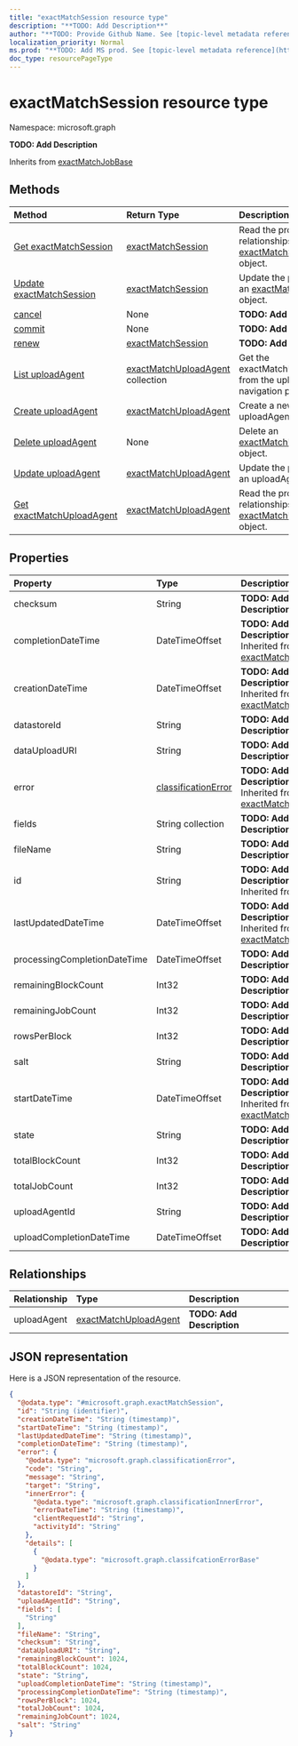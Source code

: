 ```yaml
---
title: "exactMatchSession resource type"
description: "**TODO: Add Description**"
author: "**TODO: Provide Github Name. See [topic-level metadata reference](https://msgo.azurewebsites.net/add/document/guidelines/metadata.html#topic-level-metadata)**"
localization_priority: Normal
ms.prod: "**TODO: Add MS prod. See [topic-level metadata reference](https://msgo.azurewebsites.net/add/document/guidelines/metadata.html#topic-level-metadata)**"
doc_type: resourcePageType
---
```


# exactMatchSession resource type


Namespace: microsoft.graph

**TODO: Add Description**


Inherits from [exactMatchJobBase](../resources/exactmatchjobbase.md)

## Methods
|Method|Return Type|Description|
|:---|:---|:---|
|[Get exactMatchSession](../api/exactmatchsession-get.md)|[exactMatchSession](../resources/exactmatchsession.md)|Read the properties and relationships of an [exactMatchSession](../resources/exactmatchsession.md) object.|
|[Update exactMatchSession](../api/exactmatchsession-update.md)|[exactMatchSession](../resources/exactmatchsession.md)|Update the properties of an [exactMatchSession](../resources/exactmatchsession.md) object.|
|[cancel](../api/exactmatchsession-cancel.md)|None|**TODO: Add Description**|
|[commit](../api/exactmatchsession-commit.md)|None|**TODO: Add Description**|
|[renew](../api/exactmatchsession-renew.md)|[exactMatchSession](../resources/exactmatchsession.md)|**TODO: Add Description**|
|[List uploadAgent](../api/exactmatchsession-list-uploadagent.md)|[exactMatchUploadAgent](../resources/exactmatchuploadagent.md) collection|Get the exactMatchUploadAgents from the uploadAgent navigation property.|
|[Create uploadAgent](../api/exactmatchsession-post-uploadagent.md)|[exactMatchUploadAgent](../resources/exactmatchuploadagent.md)|Create a new uploadAgent object.|
|[Delete uploadAgent](../api/exactmatchsession-delete-uploadagent.md)|None|Delete an [exactMatchUploadAgent](../resources/exactmatchuploadagent.md) object.|
|[Update uploadAgent](../api/exactmatchsession-update-uploadagent.md)|[exactMatchUploadAgent](../resources/exactmatchuploadagent.md)|Update the properties of an uploadAgent object.|
|[Get exactMatchUploadAgent](../api/exactmatchuploadagent-get.md)|[exactMatchUploadAgent](../resources/exactmatchuploadagent.md)|Read the properties and relationships of an [exactMatchUploadAgent](../resources/exactmatchuploadagent.md) object.|

## Properties
|Property|Type|Description|
|:---|:---|:---|
|checksum|String|**TODO: Add Description**|
|completionDateTime|DateTimeOffset|**TODO: Add Description** Inherited from [exactMatchJobBase](../resources/exactmatchjobbase.md)|
|creationDateTime|DateTimeOffset|**TODO: Add Description** Inherited from [exactMatchJobBase](../resources/exactmatchjobbase.md)|
|datastoreId|String|**TODO: Add Description**|
|dataUploadURI|String|**TODO: Add Description**|
|error|[classificationError](../resources/classificationerror.md)|**TODO: Add Description** Inherited from [exactMatchJobBase](../resources/exactmatchjobbase.md)|
|fields|String collection|**TODO: Add Description**|
|fileName|String|**TODO: Add Description**|
|id|String|**TODO: Add Description** Inherited from [entity](../resources/entity.md)|
|lastUpdatedDateTime|DateTimeOffset|**TODO: Add Description** Inherited from [exactMatchJobBase](../resources/exactmatchjobbase.md)|
|processingCompletionDateTime|DateTimeOffset|**TODO: Add Description**|
|remainingBlockCount|Int32|**TODO: Add Description**|
|remainingJobCount|Int32|**TODO: Add Description**|
|rowsPerBlock|Int32|**TODO: Add Description**|
|salt|String|**TODO: Add Description**|
|startDateTime|DateTimeOffset|**TODO: Add Description** Inherited from [exactMatchJobBase](../resources/exactmatchjobbase.md)|
|state|String|**TODO: Add Description**|
|totalBlockCount|Int32|**TODO: Add Description**|
|totalJobCount|Int32|**TODO: Add Description**|
|uploadAgentId|String|**TODO: Add Description**|
|uploadCompletionDateTime|DateTimeOffset|**TODO: Add Description**|

## Relationships
|Relationship|Type|Description|
|:---|:---|:---|
|uploadAgent|[exactMatchUploadAgent](../resources/exactmatchuploadagent.md)|**TODO: Add Description**|

## JSON representation
Here is a JSON representation of the resource.
<!-- {
  "blockType": "resource",
  "keyProperty": "id",
  "@odata.type": "microsoft.graph.exactMatchSession",
  "baseType": "microsoft.graph.exactMatchJobBase",
  "openType": false
}
-->
``` json
{
  "@odata.type": "#microsoft.graph.exactMatchSession",
  "id": "String (identifier)",
  "creationDateTime": "String (timestamp)",
  "startDateTime": "String (timestamp)",
  "lastUpdatedDateTime": "String (timestamp)",
  "completionDateTime": "String (timestamp)",
  "error": {
    "@odata.type": "microsoft.graph.classificationError",
    "code": "String",
    "message": "String",
    "target": "String",
    "innerError": {
      "@odata.type": "microsoft.graph.classificationInnerError",
      "errorDateTime": "String (timestamp)",
      "clientRequestId": "String",
      "activityId": "String"
    },
    "details": [
      {
        "@odata.type": "microsoft.graph.classifcationErrorBase"
      }
    ]
  },
  "datastoreId": "String",
  "uploadAgentId": "String",
  "fields": [
    "String"
  ],
  "fileName": "String",
  "checksum": "String",
  "dataUploadURI": "String",
  "remainingBlockCount": 1024,
  "totalBlockCount": 1024,
  "state": "String",
  "uploadCompletionDateTime": "String (timestamp)",
  "processingCompletionDateTime": "String (timestamp)",
  "rowsPerBlock": 1024,
  "totalJobCount": 1024,
  "remainingJobCount": 1024,
  "salt": "String"
}
```

